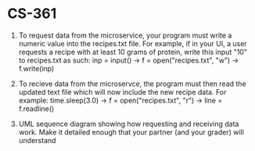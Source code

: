 # CS-361
1. To request data from the microservice, your program must write a numeric value into the recipes.txt file. For example, if in your UI, a user requests a recipe with at least 10 grams of protein, write this input "10" to recipes.txt as such: inp = input() -> f = open("recipes.txt", "w") -> f.write(inp)
        
2. To recieve data from the microservce, the program must then read the updated text file which will now include the new recipe data. For example: time.sleep(3.0) -> f = open("recipes.txt", "r") -> line = f.readline()
        
3. UML sequence diagram showing how requesting and receiving data work. Make it detailed enough that your partner (and your grader) will understand
